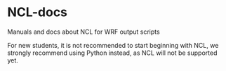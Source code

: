 # NCL-docs
Manuals and docs about NCL for WRF output scripts

For new students, it is not recommended to start beginning with NCL, we strongly recommend using Python instead, as NCL will not be supported yet.
